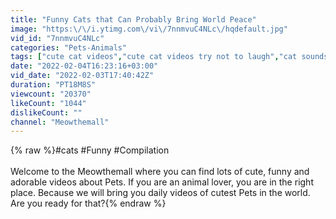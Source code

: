 ```yaml
---
title: "Funny Cats that Can Probably Bring World Peace"
image: "https:\/\/i.ytimg.com\/vi\/7nnmvuC4NLc\/hqdefault.jpg"
vid_id: "7nnmvuC4NLc"
categories: "Pets-Animals"
tags: ["cute cat videos","cute cat videos try not to laugh","cat sounds"]
date: "2022-02-04T16:23:16+03:00"
vid_date: "2022-02-03T17:40:42Z"
duration: "PT18M8S"
viewcount: "20370"
likeCount: "1044"
dislikeCount: ""
channel: "Meowthemall"
---
```

{% raw %}#cats #Funny #Compilation<br /><br />Welcome to the Meowthemall where you can find lots of cute, funny and adorable videos about Pets. If you are an animal lover, you are in the right place. Because we will bring you daily videos of cutest Pets in the world. Are you ready for that?{% endraw %}
